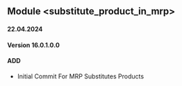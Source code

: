 ## Module <substitute_product_in_mrp>

#### 22.04.2024
#### Version 16.0.1.0.0
#### ADD

- Initial Commit For MRP Substitutes Products
